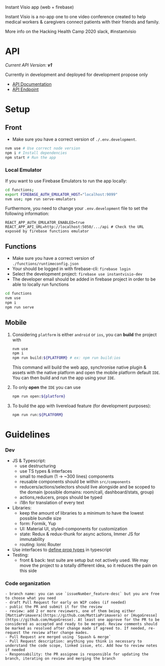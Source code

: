 Instant Visio app (web + firebase)

Instant Visio is a no-app one to one video conference created to help medical workers & caregivers connect patients with their friends and family.

More info on the Hacking Health Camp 2020 slack, #instantvisio

# API

_Current API Version: **v1**_

Currently in development and deployed for development propose only

-   [API Documentation](https://instantvisio-dev.web.app/api/v1-docs/)
-   [API Endpoint](https://instantvisio-dev.web.app/api/v1/)

# Setup

## Front

-   Make sure you have a correct version of `./.env.development`.

```bash
nvm use # Use correct node version
npm i # Install dependencies
npm start # Run the app
```

### Local Emulator

If you want to use Firebase Emulators to run the app locally:

```bash
cd functions;
export FIREBASE_AUTH_EMULATOR_HOST="localhost:9099"
nvm use; npm run serve-emulators
```

Furthermore, you need to change your `.env.development` file to set the following information:

```
REACT_APP_AUTH_EMULATOR_ENABLED=true
REACT_APP_API_URL=http://localhost:5050/.../api # Check the URL exposed by firebase functions emulator
```

## Functions

-   Make sure you have a correct version of `./functions/runtimeconfig.json`
-   Your should be logged in with firebase-cli: `firebase login`
-   Select the development project: `firebase use instantvisio-dev`
-   The developer email should be added in firebase project in order to be able to locally run functions

```bash
cd functions
nvm use
npm i
npm run serve
```

## Mobile

1. Considering `platform` is either `android` or `ios`, you can **build** the project with

    ```bash
    nvm use
    npm i
    npm run build:${PLATFORM} # ex: npm run build:ios
    ```

    This command will build the web app, synchronise native plugin & assets with the native platform and open the mobile platform default `IDE`. You can then build and run the app using your `IDE`.

2. To only **open** the `IDE` you can use

    ```bash
    npm run open:${platform}
    ```

3. To build the app with livereload feature (for development purposes):

    ```bash
    npm run run:${PLATFORM}
    ```

# Guidelines

### Dev

-   JS & Typescript:
    -   use destructuring
    -   use TS types & interfaces
    -   small to medium (1 -> ~300 lines) components
    -   reusable components should be within `src/components`
    -   reducers/actions/selectors should live alongside and be scoped to the domain (possible domains: room/call, dashboard/stats, group)
    -   actions,reducers, props should be typed
    -   i18n for translation of every text
-   Libraries:
    -   keep the amount of libraries to a minimum to have the lowest possible bundle size
    -   form: Formik, Yup
    -   UI: Material UI, styled-components for customization
    -   state: Redux & redux-thunk for async actions, Immer JS for immutability
    -   routing: Ionic Router
-   Use interfaces to [define prop types](https://github.com/facebook/create-react-app/issues/8021) in typescript
-   Testing:
    -   front & back: test suite are setup but not actively used. We may move the project to a totally different idea, so it reduces the pain on this side

### Code organization

    - branch name: you can use `issueNumber_feature-desc` but you are free to choose what you need
    - draft Pull Request for early on WIP codes (if needed)
    - public the PR and submit it for the review
    - review: add 2 or more reviewers, one of them being either [MattiaPrimavera](https://github.com/MattiaPrimavera) or [HugoGresse](https://github.com/HugoGresse). At least one approve for the PR to be considered as accepted and ready to be merged. Review comments should be marked as resolved after change made if agreed to. If needed, re-request the review after change mades.
    - Pull Request are merged using `Squash & merge`
    - Pull Request description: anything you think is necessary to understand the code scope, linked issue, etc. Add how to review notes if needed
    - Responsability: the PR assignee is responsible for updating the branch, iterating on review and merging the branch
